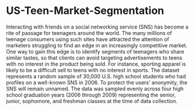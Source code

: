 # US-Teen-Market-Segmentation
Interacting with friends on a social networking service (SNS) has become a rite of passage for teenagers around the world. The many millions of teenage consumers using such sites have attracted the attention of marketers struggling to find an edge in an increasingly competitive market. One way to gain this edge is to identify segments of teenagers who share similar tastes, so that clients can avoid targeting advertisements to teens with no interest in the product being sold. For instance, sporting apparel is likely to be a difficult sell to teens with no interest in sports.
The dataset represents a random sample of 30,000 U.S. high school students who had profiles on a well-known SNS in 2006. To protect the users’ anonymity, the SNS will remain unnamed. The data was sampled evenly across four high school graduation years (2006 through 2009) representing the senior, junior, sophomore, and freshman classes at the time of data collection.
